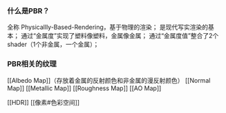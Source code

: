 ### 什么是PBR？
全称 Physicallly-Based-Rendering，基于物理的渲染；
是现代写实渲染的基本；
通过“金属度”实现了塑料像塑料，金属像金属；
通过“金属度值”整合了2个shader（1个非金属，一个金属）；

### PBR相关的纹理
[[Albedo Map]]（存放着金属的反射颜色和非金属的漫反射颜色）
[[Normal Map]]
[[Metallic Map]]
[[Roughness Map]]
[[AO Map]]




[[HDR]]
[[像素#色彩空间]]
